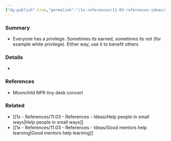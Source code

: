 ```yaml
---
{"dg-publish":true,"permalink":"/1x-references/11-03-references-ideas/spend-your-privilege/","title":"Spend your privilege","dgShowBacklinks":false}
---
```



### Summary
- Everyone has a privilege. Sometimes its earned, sometimes its not (for example white privilege). Either way, use it to benefit others

### Details
- 

### References
- Moonchild NPR tiny desk concert

### Related
- [[1x - References/11.03 - References - Ideas/Help people in small ways\|Help people in small ways]]
- [[1x - References/11.03 - References - Ideas/Good mentors help learning\|Good mentors help learning]]
